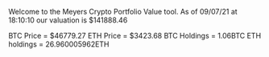 Welcome to the Meyers Crypto Portfolio Value tool. 
As of 09/07/21 at 18:10:10 our valuation is $141888.46 

BTC Price = $46779.27
 ETH Price = $3423.68
BTC Holdings = 1.06BTC
 ETH holdings = 26.960005962ETH 

